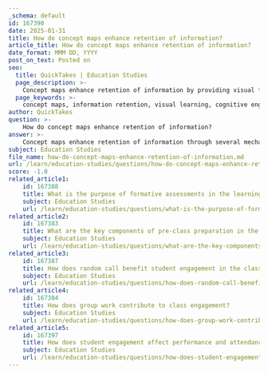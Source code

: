 ```yaml
---
_schema: default
id: 167390
date: 2025-01-31
title: How do concept maps enhance retention of information?
article_title: How do concept maps enhance retention of information?
date_format: MMM DD, YYYY
post_on_text: Posted on
seo:
  title: QuickTakes | Education Studies
  page_description: >-
    Concept maps enhance retention of information by providing visual frameworks that promote active engagement, reduce cognitive load, integrate interdisciplinary knowledge, facilitate recall, and allow iterative learning.
  page_keywords: >-
    concept maps, information retention, visual learning, cognitive engagement, relationships, active learning, cognitive load, interdisciplinary knowledge, memory recall, iterative learning
author: QuickTakes
question: >-
    How do concept maps enhance retention of information?
answer: >-
    Concept maps enhance retention of information through several mechanisms that leverage visual learning and cognitive engagement. Here are the key ways in which concept maps contribute to improved retention:\n\n1. **Visual Representation of Relationships**: Concept maps provide a visual structure that illustrates the connections between different concepts. By mapping out how ideas relate to one another, learners can see the bigger picture and understand the context of the information. This visual organization helps in simplifying complex information, making it easier to digest and remember.\n\n2. **Active Engagement**: The process of creating a concept map requires active engagement with the material. As students identify central concepts and their relationships, they are compelled to think critically about the information. This active involvement fosters deeper understanding and retention, as opposed to passive learning methods.\n\n3. **Reduction of Cognitive Load**: Concept maps help reduce cognitive load by organizing information in a way that aligns with how the brain processes visual data. By breaking down complex topics into manageable parts and showing their interconnections, learners can focus on understanding rather than merely memorizing facts.\n\n4. **Integration of Knowledge**: Concept maps encourage the integration of knowledge from various disciplines. This interdisciplinary approach not only enriches understanding but also prepares students to tackle real-world problems with a comprehensive perspective. By connecting concepts from different areas, learners can create a more holistic understanding of the subject matter.\n\n5. **Facilitation of Recall**: The visual nature of concept maps aids in memory retention by creating mental associations. The use of colors, images, and keywords within the maps reinforces memory, as the brain tends to remember visual cues better than text alone. This can lead to improved recall during assessments or discussions.\n\n6. **Iterative Learning**: Concept maps can be continuously refined and adapted as learners deepen their understanding. This iterative process allows students to revisit and reorganize their knowledge, reinforcing retention over time.\n\nIn summary, concept maps enhance retention of information by providing a visual framework that promotes active engagement, reduces cognitive load, integrates knowledge, and facilitates recall. These elements work together to create a more effective learning experience, ultimately leading to better retention of information.
subject: Education Studies
file_name: how-do-concept-maps-enhance-retention-of-information.md
url: /learn/education-studies/questions/how-do-concept-maps-enhance-retention-of-information
score: -1.0
related_article1:
    id: 167388
    title: What is the purpose of formative assessments in the learning process?
    subject: Education Studies
    url: /learn/education-studies/questions/what-is-the-purpose-of-formative-assessments-in-the-learning-process
related_article2:
    id: 167383
    title: What are the key components of pre-class preparation in the course structure?
    subject: Education Studies
    url: /learn/education-studies/questions/what-are-the-key-components-of-preclass-preparation-in-the-course-structure
related_article3:
    id: 167387
    title: How does random call benefit student engagement in the classroom?
    subject: Education Studies
    url: /learn/education-studies/questions/how-does-random-call-benefit-student-engagement-in-the-classroom
related_article4:
    id: 167384
    title: How does group work contribute to class engagement?
    subject: Education Studies
    url: /learn/education-studies/questions/how-does-group-work-contribute-to-class-engagement
related_article5:
    id: 167397
    title: How does student engagement affect performance and attendance tracking?
    subject: Education Studies
    url: /learn/education-studies/questions/how-does-student-engagement-affect-performance-and-attendance-tracking
---
```


&nbsp;